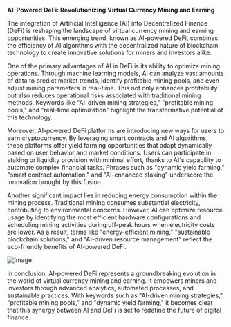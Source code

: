**AI-Powered DeFi: Revolutionizing Virtual Currency Mining and Earning**

The integration of Artificial Intelligence (AI) into Decentralized Finance (DeFi) is reshaping the landscape of virtual currency mining and earning opportunities. This emerging trend, known as AI-powered DeFi, combines the efficiency of AI algorithms with the decentralized nature of blockchain technology to create innovative solutions for miners and investors alike.

One of the primary advantages of AI in DeFi is its ability to optimize mining operations. Through machine learning models, AI can analyze vast amounts of data to predict market trends, identify profitable mining pools, and even adjust mining parameters in real-time. This not only enhances profitability but also reduces operational risks associated with traditional mining methods. Keywords like "AI-driven mining strategies," "profitable mining pools," and "real-time optimization" highlight the transformative potential of this technology.

Moreover, AI-powered DeFi platforms are introducing new ways for users to earn cryptocurrency. By leveraging smart contracts and AI algorithms, these platforms offer yield farming opportunities that adapt dynamically based on user behavior and market conditions. Users can participate in staking or liquidity provision with minimal effort, thanks to AI's capability to automate complex financial tasks. Phrases such as "dynamic yield farming," "smart contract automation," and "AI-enhanced staking" underscore the innovation brought by this fusion.

Another significant impact lies in reducing energy consumption within the mining process. Traditional mining consumes substantial electricity, contributing to environmental concerns. However, AI can optimize resource usage by identifying the most efficient hardware configurations and scheduling mining activities during off-peak hours when electricity costs are lower. As a result, terms like "energy-efficient mining," "sustainable blockchain solutions," and "AI-driven resource management" reflect the eco-friendly benefits of AI-powered DeFi.

![Image](https://github.com/user-attachments/assets/31692037-0104-4703-abd1-696b6a7dd41b)

In conclusion, AI-powered DeFi represents a groundbreaking evolution in the world of virtual currency mining and earning. It empowers miners and investors through advanced analytics, automated processes, and sustainable practices. With keywords such as "AI-driven mining strategies," "profitable mining pools," and "dynamic yield farming," it becomes clear that this synergy between AI and DeFi is set to redefine the future of digital finance.